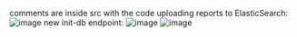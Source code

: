 comments are inside src with the code
uploading reports to ElasticSearch:
![image](https://github.com/user-attachments/assets/282a74e6-e5ea-42c5-8b4c-7e0ed7a5ca67)
new init-db endpoint:
![image](https://github.com/user-attachments/assets/7a69fe1c-d676-477d-b8d0-0663b1f7d856)
![image](https://github.com/user-attachments/assets/2912cd79-7e98-4058-8de5-fa09c8070e95)
